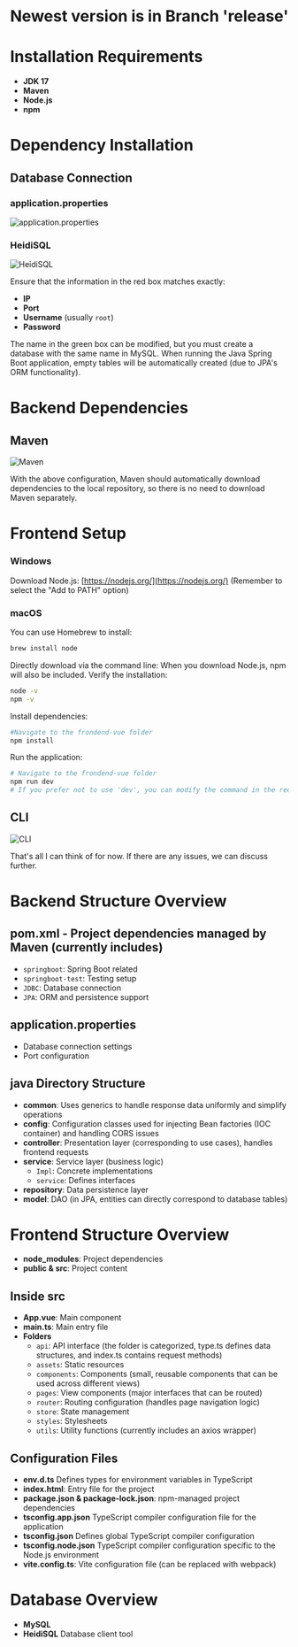 # Newest version is in Branch 'release'


# Installation Requirements

- **JDK 17**
- **Maven**
- **Node.js**
- **npm**

# Dependency Installation

## Database Connection

### application.properties

![application.properties](Readme-Image/application.properties.png)

### HeidiSQL

![HeidiSQL](Readme-Image/HeidiSQL.png)

Ensure that the information in the red box matches exactly:

- **IP**
- **Port**
- **Username** (usually `root`)
- **Password**

The name in the green box can be modified, but you must create a database with the same name in MySQL. When running the Java Spring Boot application, empty tables will be automatically created (due to JPA's ORM functionality).

# Backend Dependencies

## Maven

![Maven](Readme-Image/Maven.png)

With the above configuration, Maven should automatically download dependencies to the local repository, so there is no need to download Maven separately.

# Frontend Setup

### Windows

Download Node.js: [https://nodejs.org/](https://nodejs.org/) (Remember to select the "Add to PATH" option)

### macOS

You can use Homebrew to install:

```bash
brew install node
```

Directly download via the command line: When you download Node.js, npm will also be included. Verify the installation:

```bash
node -v
npm -v
```

Install dependencies:

```bash
#Navigate to the frondend-vue folder
npm install
```

Run the application:

```bash
# Navigate to the frondend-vue folder
npm run dev
# If you prefer not to use 'dev', you can modify the command in the red box below
```

## CLI

![CLI](Readme-Image/CLI.png)

That's all I can think of for now. If there are any issues, we can discuss further.

# Backend Structure Overview

## pom.xml - Project dependencies managed by Maven (currently includes)

- `springboot`: Spring Boot related
- `springboot-test`: Testing setup
- `JDBC`: Database connection
- `JPA`: ORM and persistence support

## application.properties

- Database connection settings
- Port configuration

## java Directory Structure

- **common**: Uses generics to handle response data uniformly and simplify operations
- **config**: Configuration classes used for injecting Bean factories (IOC container) and handling CORS issues
- **controller**: Presentation layer (corresponding to use cases), handles frontend requests
- **service**: Service layer (business logic)
  - `Impl`: Concrete implementations
  - `service`: Defines interfaces
- **repository**: Data persistence layer
- **model**: DAO (in JPA, entities can directly correspond to database tables)

# Frontend Structure Overview

- **node_modules**: Project dependencies
- **public & src**: Project content

## Inside src

- **App.vue**: Main component
- **main.ts**: Main entry file
- **Folders**
  - `api`: API interface (the folder is categorized, type.ts defines data structures, and index.ts contains request methods)
  - `assets`: Static resources
  - `components`: Components (small, reusable components that can be used across different views)
  - `pages`: View components (major interfaces that can be routed)
  - `router`: Routing configuration (handles page navigation logic)
  - `store`: State management
  - `styles`: Stylesheets
  - `utils`: Utility functions (currently includes an axios wrapper)

## Configuration Files

- **env.d.ts** Defines types for environment variables in TypeScript
- **index.html**: Entry file for the project
- **package.json & package-lock.json**: npm-managed project dependencies
- **tsconfig.app.json** TypeScript compiler configuration file for the application
- **tsconfig.json** Defines global TypeScript compiler configuration
- **tsconfig.node.json** TypeScript compiler configuration specific to the Node.js environment
- **vite.config.ts**: Vite configuration file (can be replaced with webpack)

# Database Overview

- **MySQL**
- **HeidiSQL** Database client tool

```

```
